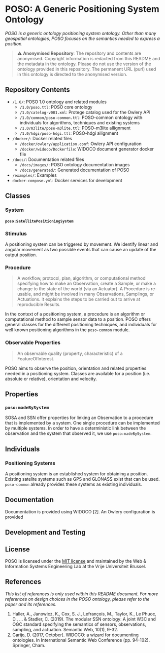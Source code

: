 # POSO: A Generic Positioning System Ontology
*POSO is a generic ontology positioning system ontology. Other than many geospatial ontologies, POSO focuses on 
the semantics needed to express a position.*

> :warning: **Anonymised Repository**: The repository and contents are anonymised. Copyright information is redacted from this README and the metadata in the ontology. Please do not use the version of the ontology provided in this repository. The permanent URL (purl) used in this ontology is directed to the anonymised version.

## Repository Contents
- `/1.0/`: POSO 1.0 ontology and related modules
    - `/1.0/poso.ttl`: POSO core ontology
    - `/1.0/catelog-v001.xml`: Protege catalog used for the Owlery API
    - `/1.0/common/poso-common.ttl`: POSO-common ontology with individuals for algorithms, techniques and existing systems
    - `/1.0/m3lite/poso-m3lite.ttl`: POSO-m3lite allignment
    - `/1.0/hdgi/poso-hdgi.ttl`: POSO-hdgi allignment
- `/docker/`: Docker related files
    - `/docker/owlery/application.conf`: Owlery API configuration
    - `/docker/widoco/Dockerfile`: WIDOCO document generator docker file
- `/docs/`: Documentation related files
    - `/docs/images/`: POSO ontology documentation images
    - `/docs/generated/`: Generated documentation of POSO
- `/examples/`: Examples
- `docker-compose.yml`: Docker services for development

## Classes

### System

#### `poso:SatellitePositioningSystem`


### Stimulus
A positioning system can be triggered by movement. We identify linear and angular movement as two possible events that can
cause an update of the output position.

### Procedure
> A workflow, protocol, plan, algorithm, or computational method specifying how to make an Observation, create a Sample, or make a change to the state of the world (via an Actuator). A Procedure is re-usable, and might be involved in many Observations, Samplings, or Actuations. It explains the steps to be carried out to arrive at reproducible Results.

In the context of a positioning system, a procedure is an algorithm or computational method to sample sensor data to a position. POSO offers general classes for the different positioning techniques, and individuals for well known positioning algorithms in the `poso-common` module.

### Observable Properties
> An observable quality (property, characteristic) of a FeatureOfInterest.

POSO aims to observe the position, orientation and related properties needed in a positioning system. Classes are available for a position (i.e. absolute or relative), orientation and velocity.

## Properties
### `poso:madeBySystem`
SOSA and SSN offer properties for linking an Observation to a procedure that is implemented by a system. One single procedure
can be implemented by multiple systems. In order to have a deterministic link between the observation and the system that observed it, we use `poso:madeBySystem`.

## Individuals

### Positioning Systems
A positioning system is an established system for obtaining a position. Existing satelite systems such as GPS and GLONASS exist that can be used. `poso-common` already provides these systems as existing individuals.

## Documentation
Documentation is provided using WIDOCO [2]. An Owlery configuration is provided

## Development and Testing


## License
POSO is licensed under the [MIT license](LICENSE) and maintained by the Web & Information Systems Engineering Lab at the Vrije Universiteit Brussel.

## References
*This list of references is only used within this README document. For more references on design choices in the POSO ontology, please refer to the paper and its references.*
1. Haller, A., Janowicz, K., Cox, S. J., Lefrançois, M., Taylor, K., Le Phuoc, D., ... & Stadler, C. (2019). The modular SSN ontology: A joint W3C and OGC standard specifying the semantics of sensors, observations, sampling, and actuation. Semantic Web, 10(1), 9-32.
2. Garijo, D. (2017, October). WIDOCO: a wizard for documenting ontologies. In International Semantic Web Conference (pp. 94-102). Springer, Cham.